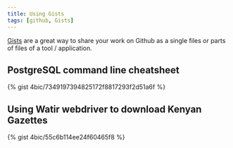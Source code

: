 ```yaml
---
title: Using Gists
tags: [github, Gists]
---
```


[Gists][1] are a great way to share your work on Github as a single files or parts of files of a tool / application.

<!--more-->

## PostgreSQL command line cheatsheet

{% gist 4bic/7349197394825172f8817293f2d51a6f %}

## Using Watir webdriver to download Kenyan Gazettes

{% gist 4bic/55c6b114ee24f60465f8 %}

[1]: https://help.github.com/articles/about-gists/
